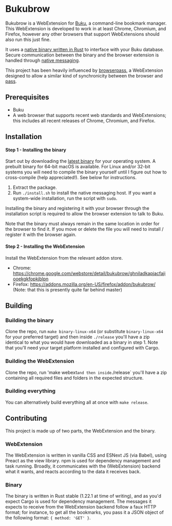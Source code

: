 Bukubrow
===

Bukubrow is a WebExtension for [Buku](https://github.com/jarun/Buku), a command-line bookmark manager. This WebExtension is developed to work in at least Chrome, Chromium, and Firefox, however any other browsers that support WebExtensions should also run this just fine.

It uses a [native binary written in Rust](https://github.com/samhh/Bukubrow/blob/master/binary/src/main.rs) to interface with your Buku database. Secure communication between the binary and the browser extension is handled through [native messaging](https://developer.chrome.com/extensions/nativeMessaging).

This project has been heavily influenced by [browserpass](https://github.com/dannyvankooten/browserpass), a WebExtension designed to allow a similar kind of synchronicity between the browser and [pass](https://www.passwordstore.org).

## Prerequisites

- Buku
- A web browser that supports recent web standards and WebExtensions; this includes all recent releases of Chrome, Chromium, and Firefox.

## Installation

#### Step 1 - Installing the binary

Start out by downloading the [latest binary](https://github.com/samhh/Bukubrow/releases) for your operating system. A prebuilt binary for 64-bit macOS is available. For Linux and/or 32-bit systems you will need to compile the binary yourself until I figure out how to cross-compile (help appreciated!). See below for instructions.

1. Extract the package.
2. Run `./install.sh` to install the native messaging host. If you want a system-wide installation, run the script with `sudo`.

Installing the binary and registering it with your browser through the installation script is required to allow the browser extension to talk to Buku.

Note that the binary must always remain in the same location in order for the browser to find it. If you move or delete the file you will need to install / register it with the browser again.

#### Step 2 - Installing the WebExtension

Install the WebExtension from the relevant addon store.

- Chrome: https://chrome.google.com/webstore/detail/bukubrow/ghniladkapjacfajiooekgkfopkjblpn
- Firefox: https://addons.mozilla.org/en-US/firefox/addon/bukubrow/ (Note: that this is presently quite far behind master)

## Building

### Building the binary

Clone the repo, run `make binary-linux-x64` (or substitute `binary-linux-x64` for your preferred target) and then inside `./release` you'll have a zip identical to what you would have downloaded as a binary in step 1. Note that you'll need your target platform installed and configured with Cargo.

### Building the WebExtension

Clone the repo, run 'make webext` and then inside `./release` you'll have a zip containing all required files and folders in the expected structure.

### Building everything

You can alternatively build everything all at once with `make release`.

## Contributing

This project is made up of two parts, the WebExtension and the binary.

### WebExtension

The WebExtension is written in vanilla CSS and ESNext JS (via Babel), using Preact as the view library. npm is used for dependency management and task running. Broadly, it communicates with the (WebExtension) backend what it wants, and reacts according to the data it receives back.

### Binary

The binary is written in Rust stable (1.22.1 at time of writing), and as you'd expect Cargo is used for dependency management. The messages it expects to receive from the WebExtension backend follow a faux HTTP format; for instance, to get all the bookmarks, you pass it a JSON object of the following format: `{ method: 'GET' }`.
